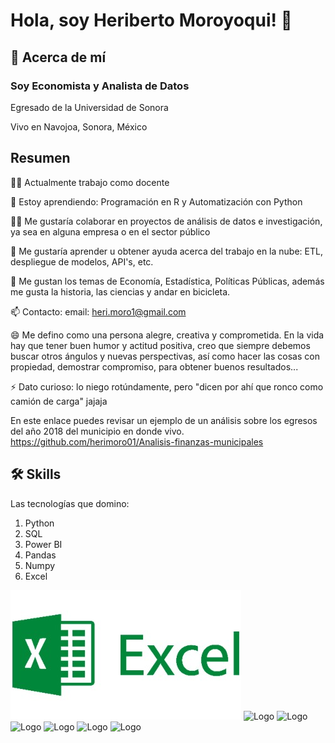 
# Hola, soy Heriberto Moroyoqui! 👋


## 🚀 Acerca de mí
### Soy Economista y Analista de Datos

Egresado de la Universidad de Sonora

Vivo en Navojoa, Sonora, México



## Resumen
👩‍💻 Actualmente trabajo como docente

🧠 Estoy aprendiendo: Programación en R y Automatización con Python

👯‍♀️ Me gustaría colaborar en proyectos de análisis de datos e investigación, ya sea en alguna empresa o en el sector público

🤔 Me gustaría aprender u obtener ayuda acerca del trabajo en la nube: ETL, despliegue de modelos, API's, etc.

💬 Me gustan los temas de Economía, Estadística, Políticas Públicas, además me gusta la historia, las ciencias y andar en bicicleta.

📫 Contacto: email: heri.moro1@gmail.com

😄 Me defino como una persona alegre, creativa y comprometida. En la vida hay que tener buen humor y actitud positiva, creo que siempre debemos buscar otros ángulos y nuevas perspectivas, así como hacer las cosas con propiedad, demostrar compromiso, para obtener buenos resultados...

⚡️ Dato curioso: lo niego rotúndamente, pero "dicen por ahí que ronco como camión de carga" jajaja

En este enlace puedes revisar un ejemplo de un análisis sobre los egresos del año 2018 del municipio en donde vivo.
https://github.com/herimoro01/Analisis-finanzas-municipales

## 🛠 Skills

Las tecnologías que domino:
1. Python
2. SQL
3. Power BI
4. Pandas
5. Numpy
6. Excel


![Logo](https://github.com/herimoro01/herimoro01/blob/main/p_excel.jpg)
![Logo](https://cdn.iconscout.com/icon/free/png-256/python-2752092-2284909.png)
![Logo](https://www.concurrency.com/getmedia/e0f69a92-832a-4680-b8ae-a1e02407d80a/SQL-Database-(generic).png.aspx?width=256&height=256&ext=.png)
![Logo](https://software.thaiware.com/upload_misc/software/2020_08/thumbnails/14701_200824140434IQ.png)
![Logo](https://images.opencollective.com/pandas/6e5c060/logo/256.png)
![Logo](https://neuraspike.com/wp-content/uploads/2020/11/thumbnail_numpy_tutorial_logo-neuraspike.png.png)
![Logo](https://leadsbridge.com/wp-content/themes/leadsbridge/img/integration-lg-logos/logo258.png)
